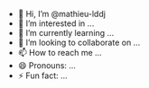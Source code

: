 - 👋 Hi, I’m @mathieu-lddj
- 👀 I’m interested in ...
- 🌱 I’m currently learning ...
- 💞️ I’m looking to collaborate on ...
- 📫 How to reach me ...
- 😄 Pronouns: ...
- ⚡ Fun fact: ...

<!---
mathieu-lddj/mathieu-lddj is a ✨ special ✨ repository because its `README.md` (this file) appears on your GitHub profile.
You can click the Preview link to take a look at your changes.
--->
